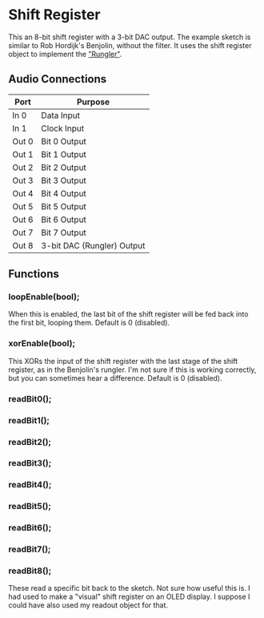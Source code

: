 # Shift Register

This an 8-bit shift register with a 3-bit DAC output. The example sketch is similar to Rob Hordijk's Benjolin, without the filter. It uses the shift register object to implement the ["Rungler"](https://modwiggler.com/forum/viewtopic.php?t=92049).


## Audio Connections

| Port  | Purpose |
| ----- | ------- |
| In 0  | Data Input |
| In 1  | Clock Input |
| Out 0  | Bit 0 Output  |
| Out 1  | Bit 1 Output  |
| Out 2  | Bit 2 Output  |
| Out 3  | Bit 3 Output  |
| Out 4  | Bit 4 Output  |
| Out 5  | Bit 5 Output  |
| Out 6  | Bit 6 Output  |
| Out 7  | Bit 7 Output  |
| Out 8  | 3-bit DAC (Rungler) Output  |

## Functions

### **loopEnable**(bool);
When this is enabled, the last bit of the shift register will be fed back into the first bit, looping them. 
Default is 0 (disabled).

### **xorEnable**(bool);
This XORs the input of the shift register with the last stage of the shift register, as in the Benjolin's rungler. I'm not sure if this is working correctly, but you can sometimes hear a difference. Default is 0 (disabled).

### **readBit0**();
### **readBit1**();
### **readBit2**();
### **readBit3**();
### **readBit4**();
### **readBit5**();
### **readBit6**();
### **readBit7**();
### **readBit8**();

These read a specific bit back to the sketch. Not sure how useful this is. I had used to make a "visual" shift register on an OLED display. I suppose I could have also used my readout object for that.


